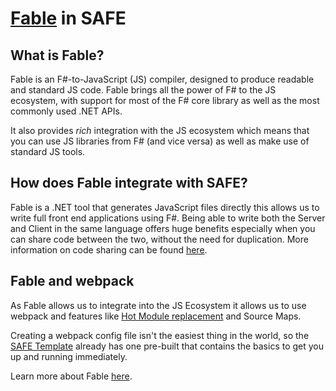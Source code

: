 # [Fable](http://fable.io/) in SAFE

## What is Fable?


Fable is an F#-to-JavaScript (JS) compiler, designed to produce readable and standard JS code. Fable brings all the power of F# to the JS ecosystem, with support for most of the F# core library as well as the most commonly used .NET APIs.

It also provides *rich* integration with the JS ecosystem which means that you can use JS libraries from F# (and vice versa) as well as make use of standard JS tools.

## How does Fable integrate with SAFE?

Fable is a .NET tool that generates JavaScript files directly this allows us to write full front end applications using F#. Being able to write both the Server and Client in the same language offers huge benefits especially when you can share code between the two, without the need for duplication. More information on code sharing can be found [here](../feature-clientserver).

## Fable and webpack

As Fable allows us to integrate into the JS Ecosystem it allows us to use webpack and features like [Hot Module replacement](feature-hmr.md) and Source Maps.

Creating a webpack config file isn't the easiest thing in the world, so the [SAFE Template](template-overview.md) already has one pre-built that contains the basics to get you up and running immediately.

Learn more about Fable [here](http://fable.io/).
